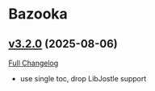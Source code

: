 # Bazooka

## [v3.2.0](https://github.com/mitchnull/Bazooka/tree/v3.2.0) (2025-08-06)
[Full Changelog](https://github.com/mitchnull/Bazooka/compare/v3.1.6...v3.2.0) 

- use single toc, drop LibJostle support  
